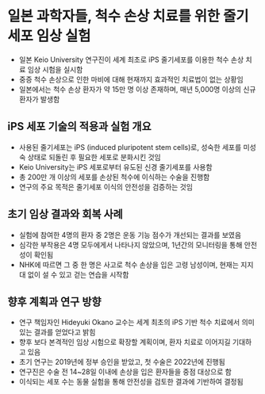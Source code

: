 # 일본 과학자들, 척수 손상 치료를 위한 줄기세포 임상 실험


* 일본 Keio University 연구진이 세계 최초로 iPS 줄기세포를 이용한 척수 손상 치료 임상 시험을 실시함
* 중증 척수 손상으로 인한 마비에 대해 현재까지 효과적인 치료법이 없는 상황임
* 일본에서는 척수 손상 환자가 약 15만 명 이상 존재하며, 매년 5,000명 이상의 신규 환자가 발생함

iPS 세포 기술의 적용과 실험 개요
--------------------

* 사용된 줄기세포는 iPS (induced pluripotent stem cells)로, 성숙한 세포를 미성숙 상태로 되돌린 후 필요한 세포로 분화시킨 것임
* Keio University는 iPS 세포로부터 유도된 신경 줄기세포를 사용함
* 총 200만 개 이상의 세포를 손상된 척수에 이식하는 수술을 진행함
* 연구의 주요 목적은 줄기세포 이식의 안전성을 검증하는 것임

초기 임상 결과와 회복 사례
---------------

* 실험에 참여한 4명의 환자 중 2명은 운동 기능 점수가 개선되는 결과를 보였음
* 심각한 부작용은 4명 모두에게서 나타나지 않았으며, 1년간의 모니터링을 통해 안전성이 확인됨
* NHK에 따르면 그 중 한 명은 사고로 척수 손상을 입은 고령 남성이며, 현재는 지지대 없이 설 수 있고 걷는 연습을 시작함

향후 계획과 연구 방향
------------

* 연구 책임자인 Hideyuki Okano 교수는 세계 최초의 iPS 기반 척수 치료에서 의미 있는 결과를 얻었다고 밝힘
* 향후 보다 본격적인 임상 시험으로 확장할 계획이며, 환자 치료로 이어지길 기대하고 있음
* 초기 연구는 2019년에 정부 승인을 받았고, 첫 수술은 2022년에 진행됨
* 연구진은 수술 전 14~28일 이내에 손상을 입은 환자들을 중점 대상으로 함
* 이식되는 세포 수는 동물 실험을 통해 안전성을 검토한 결과에 기반하여 결정됨
